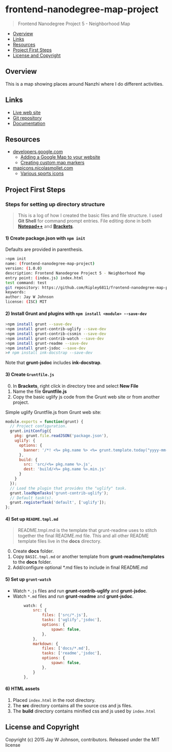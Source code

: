 # frontend-nanodegree-map-project

> Frontend Nanodegree Project 5 - Neighborhood Map

* [Overview](#overview)
* [Links](#links)
* [Resources](#resources)
* [Project First Steps](#project-first-steps)
* [License and Copyright](#license-and-copyright)


## Overview
This is a map showing places around Nanzhi where I do different activities.


## Links
- [Live web site](http://ripley6811.github.io/frontend-nanodegree-map-project/)
- [Git repository](https://github.com/Ripley6811/frontend-nanodegree-map-project/tree/gh-pages)
- [Documentation](http://ripley6811.github.io/frontend-nanodegree-map-project/jsdoc/)


## Resources
- [developers.google.com](https://developers.google.com)
    - [Adding a Google Map to your website]
    - [Creating custom map markers]
- [mapicons.nicolasmollet.com](http://mapicons.nicolasmollet.com)
    - [Various sports icons]












[Adding a Google Map to your website]:https://developers.google.com/maps/tutorials/fundamentals/adding-a-google-map
[Creating custom map markers]:https://developers.google.com/maps/tutorials/customizing/custom-markers
[Various sports icons]:http://mapicons.nicolasmollet.com/category/markers/sports/?style=dark


## Project First Steps
### Steps for setting up directory structure
>This is a log of how I created the basic files and file structure. I used **Git Shell** for command prompt entries. File editing done in both **[Notepad++]** and **[Brackets]**.

#### 1) Create package.json with `npm init`
Defaults are provided in parenthesis.
```sh
>npm init
name: (frontend-nanodegree-map-project)
version: (1.0.0)
description: Frontend Nanodegree Project 5 - Neighborhood Map
entry point: (index.js) index.html
test command: test
git repository: https://github.com/Ripley6811/frontend-nanodegree-map-project.git
keywords:
author: Jay W Johnson
license: (ISC) MIT
```

#### 2) Install Grunt and plugins with `npm install <module> --save-dev`

```sh
>npm install grunt --save-dev
>npm install grunt-contrib-uglify --save-dev
>npm install grunt-contrib-cssmin --save-dev
>npm install grunt-contrib-watch --save-dev
>npm install grunt-readme --save-dev
>npm install grunt-jsdoc --save-dev
># npm install ink-docstrap --save-dev
```
Note that **grunt-jsdoc** includes **ink-docstrap**.

#### 3) Create `Gruntfile.js`
0. In **Brackets**, right click in directory tree and select **New File**
0. Name the file **Gruntfile.js**
3. Copy the basic uglify js code from the Grunt web site or from another project.

Simple uglify Gruntfile.js from Grunt web site:
```javascript
module.exports = function(grunt) {
  // Project configuration.
  grunt.initConfig({
    pkg: grunt.file.readJSON('package.json'),
    uglify: {
      options: {
        banner: '/*! <%= pkg.name %> <%= grunt.template.today("yyyy-mm-dd") %> */\n'
      },
      build: {
        src: 'src/<%= pkg.name %>.js',
        dest: 'build/<%= pkg.name %>.min.js'
      }
    }
  });
  // Load the plugin that provides the "uglify" task.
  grunt.loadNpmTasks('grunt-contrib-uglify');
  // Default task(s).
  grunt.registerTask('default', ['uglify']);
};
```

#### 4) Set up `README.tmpl.md`
> README.tmpl.md is the template that grunt-readme uses to stitch together the final README.md file. This and all other README template files live in the **docs** directory.

0. Create **docs** folder.
0. Copy `BASIC.tmpl.md` or another template from **grunt-readme/templates** to the **docs** folder.
1. Add/configure optional *.md files to include in final README.md


#### 5) Set up `grunt-watch`
- Watch `*.js` files and run **grunt-contrib-uglify** and **grunt-jsdoc**.
- Watch `*.md` files and run **grunt-readme** and **grunt-jsdoc**.

```javascript
        watch: {
            src: {
                files: ['src/*.js'],
                tasks: ['uglify','jsdoc'],
                options: {
                    spawn: false,
                },
            },
            markdown: {
                files: ['docs/*.md'],
                tasks: ['readme','jsdoc'],
                options: {
                    spawn: false,
                },
            }
        },
```

#### 6) HTML assets
1. Placed `index.html` in the root directory.
2. The **src** directory contains all the source css and js files. 
3. The **build** directory contains minified css and js used by `index.html`



[Brackets]:http://brackets.io/
[Notepad++]:http://notepad-plus-plus.org/
[grunt]: http://gruntjs.com/


## License and Copyright
Copyright (c) 2015 Jay W Johnson, contributors.
Released under the MIT license